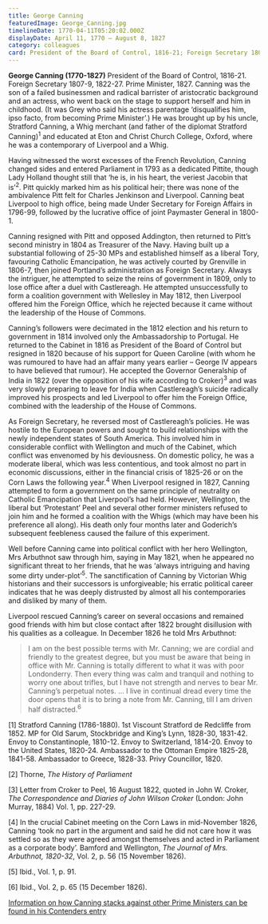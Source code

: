 ```yaml
---
title: George Canning
featuredImage: George_Canning.jpg
timelineDate: 1770-04-11T05:20:02.000Z
displayDate: April 11, 1770 – August 8, 1827
category: colleagues
card: President of the Board of Control, 1816-21; Foreign Secretary 1807-9, 1822-27
---
```


**George Canning (1770-1827)** President of the Board of Control, 1816-21. Foreign Secretary 1807-9, 1822-27. Prime Minister, 1827. Canning was the son of a failed businessmen and radical barrister of aristocratic background and an actress, who went back on the stage to support herself and him in childhood. (It was Grey who said his actress parentage ‘disqualifies him, ipso facto, from becoming Prime Minister’.) He was brought up by his uncle, Stratford Canning, a Whig merchant (and father of the diplomat Stratford Canning)<sup>1</sup> and educated at Eton and Christ Church College, Oxford, where he was a contemporary of Liverpool and a Whig.

Having witnessed the worst excesses of the French Revolution, Canning changed sides and entered Parliament in 1793 as a dedicated Pittite, though Lady Holland thought still that ‘he is, in his heart, the veriest Jacobin that is’<sup>2</sup>. Pitt quickly marked him as his political heir; there was none of the ambivalence Pitt felt for Charles Jenkinson and Liverpool. Canning beat Liverpool to high office, being made Under Secretary for Foreign Affairs in 1796-99, followed by the lucrative office of joint Paymaster General in 1800-1.

Canning resigned with Pitt and opposed Addington, then returned to Pitt’s second ministry in 1804 as Treasurer of the Navy. Having built up a substantial following of 25-30 MPs and established himself as a liberal Tory, favouring Catholic Emancipation, he was actively courted by Grenville in 1806-7, then joined Portland’s administration as Foreign Secretary. Always the intriguer, he attempted to seize the reins of government in 1809, only to lose office after a duel with Castlereagh. He attempted unsuccessfully to form a coalition government with Wellesley in May 1812, then Liverpool offered him the Foreign Office, which he rejected because it came without the leadership of the House of Commons.

Canning’s followers were decimated in the 1812 election and his return to government in 1814 involved only the Ambassadorship to Portugal. He returned to the Cabinet in 1816 as President of the Board of Control but resigned in 1820 because of his support for Queen Caroline (with whom he was rumoured to have had an affair many years earlier – George IV appears to have believed that rumour). He accepted the Governor Generalship of India in 1822 (over the opposition of his wife according to Croker)<sup>3</sup> and was very slowly preparing to leave for India when Castlereagh’s suicide radically improved his prospects and led Liverpool to offer him the Foreign Office, combined with the leadership of the House of Commons.

As Foreign Secretary, he reversed most of Castlereagh’s policies. He was hostile to the European powers and sought to build relationships with the newly independent states of South America. This involved him in considerable conflict with Wellington and much of the Cabinet, which conflict was envenomed by his deviousness. On domestic policy, he was a moderate liberal, which was less contentious, and took almost no part in economic discussions, either in the financial crisis of 1825-26 or on the Corn Laws the following year.<sup>4</sup> When Liverpool resigned in 1827, Canning attempted to form a government on the same principle of neutrality on Catholic Emancipation that Liverpool’s had held. However, Wellington, the liberal but ‘Protestant’ Peel and several other former ministers refused to join him and he formed a coalition with the Whigs (which may have been his preference all along). His death only four months later and Goderich’s subsequent feebleness caused the failure of this experiment.

Well before Canning came into political conflict with her hero Wellington, Mrs Arbuthnot saw through him, saying in May 1821, when he appeared no significant threat to her friends, that he was ‘always intriguing and having some dirty under-plot’<sup>5</sup>. The sanctification of Canning by Victorian Whig historians and their successors is unforgiveable; his erratic political career indicates that he was deeply distrusted by almost all his contemporaries and disliked by many of them.

Liverpool rescued Canning’s career on several occasions and remained good friends with him but close contact after 1822 brought disillusion with his qualities as a colleague. In December 1826 he told Mrs Arbuthnot:

> I am on the best possible terms with Mr. Canning; we are cordial and friendly to the greatest degree, but you must be aware that being in office with Mr. Canning is totally different to what it was with poor Londonderry. Then every thing was calm and tranquil and nothing to worry one about trifles, but I have not strength and nerves to bear Mr. Canning’s perpetual notes. … I live in continual dread every time the door opens that it is to bring a note from Mr. Canning, till I am driven half distracted.<sup>6</sup>

\[1] Stratford Canning (1786-1880). 1st Viscount Stratford de Redcliffe from 1852. MP for Old Sarum, Stockbridge and King’s Lynn, 1828-30, 1831-42. Envoy to Constantinople, 1810-12. Envoy to Switzerland, 1814-20. Envoy to the United States, 1820-24. Ambassador to the Ottoman Empire 1825-28, 1841-58. Ambassador to Greece, 1828-33. Privy Councillor, 1820.

\[2] Thorne, _The History of Parliament_

\[3] Letter from Croker to Peel, 16 August 1822, quoted in John W. Croker, _The Correspondence and Diaries of John Wilson Croker_ (London: John Murray, 1884) Vol. 1, pp. 227-29.

\[4] In the crucial Cabinet meeting on the Corn Laws in mid-November 1826, Canning ‘took no part in the argument and said he did not care how it was settled so as they were agreed amongst themselves and acted in Parliament as a corporate body’. Bamford and Wellington, _The Journal of Mrs. Arbuthnot, 1820-32_, Vol. 2, p. 56 (15 November 1826).

\[5] Ibid., Vol. 1, p. 91.

\[6] Ibid., Vol. 2, p. 65 (15 December 1826).

[Information on how Canning stacks against other Prime Ministers can be found in his Contenders entry](/contenders/george-canning)
